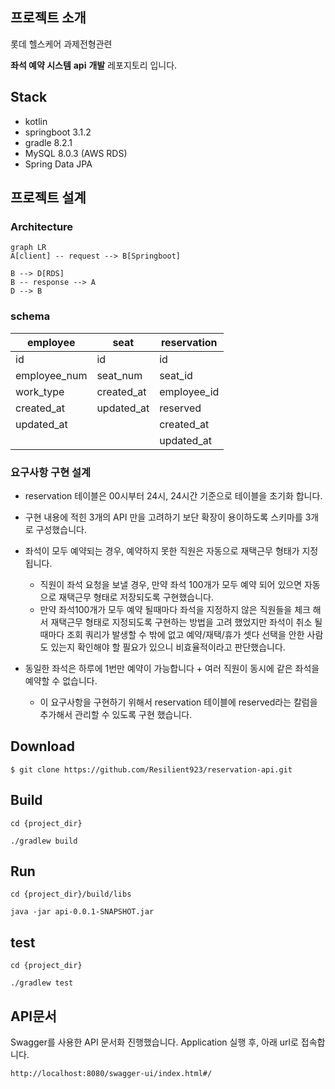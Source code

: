## 프로젝트 소개
롯데 헬스케어 과제전형관련

**좌석 예약 시스템** **api** **개발** 레포지토리 입니다.
 

## Stack
- kotlin
- springboot 3.1.2
- gradle 8.2.1
- MySQL 8.0.3 (AWS RDS)
- Spring Data JPA

## 프로젝트 설계

### Architecture
```mermaid
graph LR
A[client] -- request --> B[Springboot]

B --> D[RDS]
B -- response --> A
D --> B
```

### schema
|employee|seat|reservation
|--|--|--|
| id|id|id|
| employee_num|seat_num|seat_id|
| work_type|created_at|employee_id|
| created_at|updated_at|reserved|
| updated_at||created_at|
| ||updated_at

### 요구사항 구현 설계
- reservation 테이블은 00시부터 24시, 24시간 기준으로 테이블을 초기화 합니다.

- 구현 내용에 적힌 3개의 API 만을 고려하기 보단 확장이 용이하도록 스키마를 3개로 구성했습니다.

- 좌석이 모두 예약되는 경우, 예약하지 못한 직원은 자동으로 재택근무 형태가 지정됩니다.
	- 직원이 좌석 요청을 보낼 경우, 만약 좌석 100개가 모두 예약 되어 있으면 자동으로 재택근무 형태로 저장되도록 구현했습니다.
	- 만약 좌석100개가 모두 예약 될때마다 좌석을 지정하지 않은 직원들을 체크 해서 재택근무 형태로 지정되도록 구현하는 방법을 고려 했었지만 좌석이 취소 될 때마다 조회 쿼리가 발생할 수 밖에 없고 예약/재택/휴가 셋다 선택을 안한 사람도 있는지 확인해야 할 필요가 있으니 비효율적이라고 판단했습니다.
- 동일한 좌석은 하루에 1번만 예약이 가능합니다 + 여러 직원이 동시에 같은 좌석을 예약할 수 없습니다.
	- 이 요구사항을 구현하기 위해서 reservation 테이블에 reserved라는 칼럼을 추가해서 관리할 수 있도록 구현 했습니다.



## Download
```
$ git clone https://github.com/Resilient923/reservation-api.git
```

## Build

```
cd {project_dir}
```

```
./gradlew build
```

## Run
```
cd {project_dir}/build/libs
```
```
java -jar api-0.0.1-SNAPSHOT.jar
```

## test
```
cd {project_dir}
```
```
./gradlew test
```

## API문서
Swagger를 사용한 API 문서화 진행했습니다.
Application 실행 후, 아래 url로 접속합니다.
```
http://localhost:8080/swagger-ui/index.html#/
```
